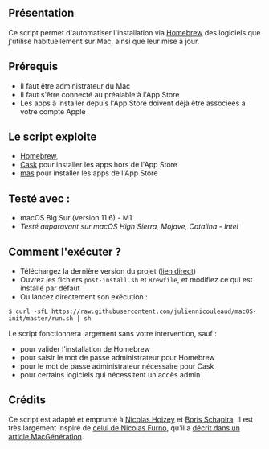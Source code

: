 ## Présentation

Ce script permet d'automatiser l'installation via [Homebrew](http://brew.sh "Homebrew — The missing package manager for macOS") des logiciels que j'utilise habituellement sur Mac, ainsi que leur mise à jour.

## Prérequis

- Il faut être administrateur du Mac
- Il faut s'être connecté au préalable à l'App Store
- Les apps à installer depuis l'App Store doivent déjà être associées à votre compte Apple

## Le script exploite

- [Homebrew](http://brew.sh "Homebrew — The missing package manager for macOS"),
- [Cask](https://caskroom.github.io) pour installer les apps hors de l'App Store
- [mas](https://github.com/mas-cli/mas) pour installer les apps de l'App Store

## Testé avec :

- macOS Big Sur (version 11.6) - M1
- *Testé auparavant sur macOS High Sierra, Mojave, Catalina - Intel*

## Comment l'exécuter ?

- Téléchargez la dernière version du projet ([lien direct](https://github.com/juliennicouleaud/macOS-init/archive/master.zip))
- Ouvrez les fichiers `post-install.sh` et `Brewfile`, et modifiez ce qui est installé par défaut
- Ou lancez directement son exécution :

```shell
$ curl -sfL https://raw.githubusercontent.com/juliennicouleaud/macOS-init/master/run.sh | sh
```

Le script fonctionnera largement sans votre intervention, sauf :
  - pour valider l'installation de Homebrew
  - pour saisir le mot de passe administrateur pour Homebrew
  - pour le mot de passe administrateur nécessaire pour Cask
  - pour certains logiciels qui nécessitent un accès admin

## Crédits
Ce script est adapté et emprunté à [Nicolas Hoizey](https://github.com/nhoizey/macOS-init) et [Boris Schapira](https://github.com/borisschapira/macOS-init). Il est très largement inspiré de [celui de Nicolas Furno](https://github.com/nicolinuxfr/macOS-post-installation), qu'il a [décrit dans un article MacGénération](https://www.macg.co/logiciels/2017/01/un-script-pour-configurer-automatiquement-un-nouveau-mac-96652).
